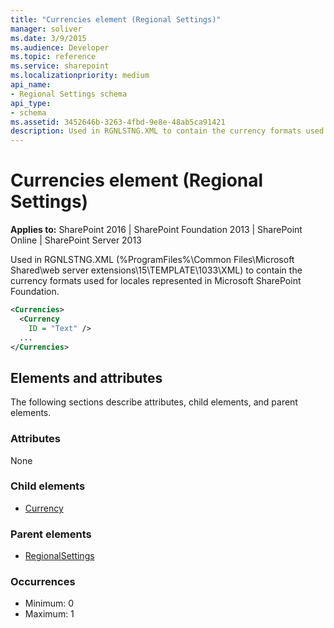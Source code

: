 ```yaml
---
title: "Currencies element (Regional Settings)"
manager: soliver
ms.date: 3/9/2015
ms.audience: Developer
ms.topic: reference
ms.service: sharepoint
ms.localizationpriority: medium
api_name:
- Regional Settings schema
api_type:
- schema
ms.assetid: 3452646b-3263-4fbd-9e8e-48ab5ca91421
description: Used in RGNLSTNG.XML to contain the currency formats used for locales represented in Microsoft SharePoint Foundation.
---
```


# Currencies element (Regional Settings)

**Applies to:** SharePoint 2016 | SharePoint Foundation 2013 | SharePoint Online | SharePoint Server 2013
  
Used in RGNLSTNG.XML (%ProgramFiles%\Common Files\Microsoft Shared\web server extensions\15\TEMPLATE\1033\XML) to contain the currency formats used for locales represented in Microsoft SharePoint Foundation.
  
```XML
<Currencies>
  <Currency
    ID = "Text" />
  ...
</Currencies>
```

## Elements and attributes

The following sections describe attributes, child elements, and parent elements.

### Attributes

None
   
### Child elements

- [Currency](currency-element-regional-settings.md)
   
### Parent elements

- [RegionalSettings](regionalsettings-element-regional-settings.md)
   
### Occurrences

- Minimum: 0
- Maximum: 1  

<br/> 
   

